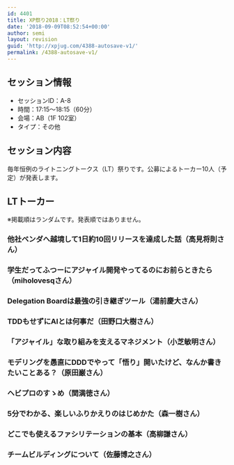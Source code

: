 ```yaml
---
id: 4401
title: XP祭り2018：LT祭り
date: '2018-09-09T08:52:54+00:00'
author: semi
layout: revision
guid: 'http://xpjug.com/4388-autosave-v1/'
permalink: /4388-autosave-v1/
---
```


## セッション情報

- セッションID：A-8
- 時間：17:15～18:15（60分）
- 会場：AB（1F 102室）
- タイプ：その他

## セッション内容

毎年恒例のライトニングトークス（LT）祭りです。公募によるトーカー10人（予定）が発表します。

## LTトーカー

※掲載順はランダムです。発表順ではありません。

### 他社ベンダへ越境して1日約10回リリースを達成した話（高見将則さん）

### 学生だってふつーにアジャイル開発やってるのにお前らときたら（miholovesqさん）

<script async="" class="speakerdeck-embed" data-id="2bf5f4179486488f9b208832f18453bb" data-ratio="1.77777777777778" src="//speakerdeck.com/assets/embed.js"></script>

### Delegation Boardは最強の引き継ぎツール（湯前慶大さん）

### TDDもせずにAIとは何事だ（田野口大樹さん）

<script async="" class="speakerdeck-embed" data-id="796015492ea44c769dae453a874a7b9e" data-ratio="1.33333333333333" src="//speakerdeck.com/assets/embed.js"></script>

### 「アジャイル」な取り組みを支えるマネジメント（小芝敏明さん）

<script async="" class="speakerdeck-embed" data-id="075eb92ad3f14132be0301911e5a0498" data-ratio="1.77777777777778" src="//speakerdeck.com/assets/embed.js"></script>

### モデリングを愚直にDDDでやって「悟り」開いたけど、なんか書きたいことある？（原田巌さん）

### ヘビプロのすゝめ（関満徳さん）

### 5分でわかる、楽しいふりかえりのはじめかた（森一樹さん）

### どこでも使えるファシリテーションの基本（高柳謙さん）

### チームビルディングについて（佐藤博之さん）